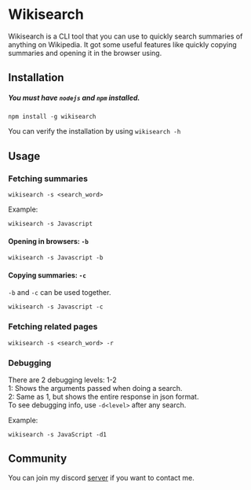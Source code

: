 # Wikisearch

Wikisearch is a CLI tool that you can use to quickly search summaries of anything on Wikipedia. It got some useful features like quickly copying summaries and opening it in the browser using.

## Installation

##### You must have `nodejs` and `npm` installed.

```
npm install -g wikisearch
```

You can verify the installation by using `wikisearch -h`

## Usage

### Fetching summaries

```
wikisearch -s <search_word>
```
Example:
```
wikisearch -s Javascript
```

#### Opening in browsers: `-b`

```
wikisearch -s Javascript -b
```
#### Copying summaries: `-c`
`-b` and `-c` can be used together.
```
wikisearch -s Javascript -c
```

### Fetching related pages

```
wikisearch -s <search_word> -r
```

### Debugging
There are 2 debugging levels: 1-2\
1: Shows the arguments passed when doing a search.\
2: Same as 1, but shows the entire response in json format.\
To see debugging info, use `-d<level>` after any search.

Example:
```
wikisearch -s JavaScript -d1
```

## Community

You can join my discord [server](https://discord.gg/Hhrje9sF4g) if you want to contact me.
